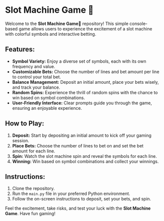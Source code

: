 # Slot Machine Game 🎰

Welcome to the **Slot Machine Game🎰** repository! This simple console-based game allows users to experience the excitement of a slot machine with colorful symbols and interactive betting.

## Features:

- **Symbol Variety:** Enjoy a diverse set of symbols, each with its own frequency and value.
- **Customizable Bets:** Choose the number of lines and bet amount per line to control your total bet.
- **Balance Management:** Deposit an initial amount, place your bets wisely, and track your balance.
- **Random Spins:** Experience the thrill of random spins with the chance to win based on symbol combinations.
- **User-Friendly Interface:** Clear prompts guide you through the game, ensuring an enjoyable experience.

## How to Play:

1. **Deposit:** Start by depositing an initial amount to kick off your gaming session.
2. **Place Bets:** Choose the number of lines to bet on and set the bet amount for each line.
3. **Spin:** Watch the slot machine spin and reveal the symbols for each line.
4. **Winning:** Win based on symbol combinations and collect your winnings.

## Instructions:

1. Clone the repository.
2. Run the `main.py` file in your preferred Python environment.
3. Follow the on-screen instructions to deposit, set your bets, and spin.

Feel the excitement, take risks, and test your luck with the **Slot Machine Game**. Have fun gaming!
